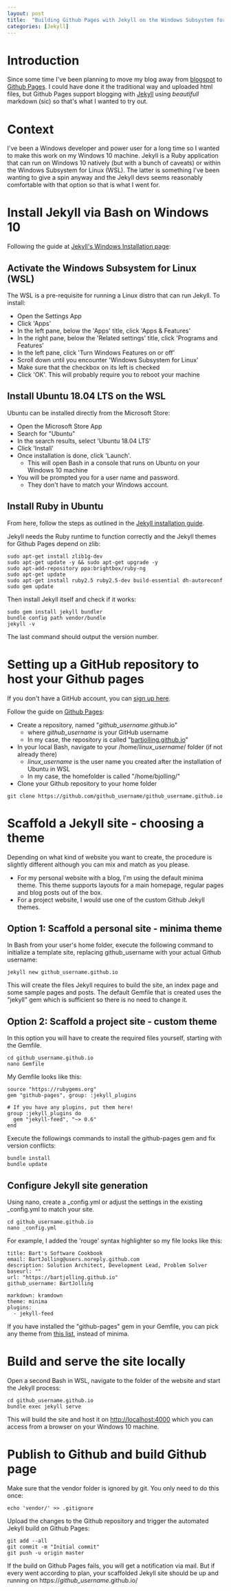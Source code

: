 ```yaml
---
layout: post
title:  "Building Github Pages with Jekyll on the Windows Subsystem for Linux"
categories: [Jekyll] 
---
```


# Introduction

Since some time I've been planning to move my blog away from [blogspot](https://bartjolling.blogspot.com/ "Bart's Software Cookbook on Blogspot.com") to [Github Pages](https://pages.github.com/ "Github Pages"). I could have done it the traditional way and uploaded html files, but Github Pages support blogging with [Jekyll](https://jekyllrb.com/ "Jekyll") using _beautifull_ markdown (sic) so that's what I wanted to try out.

# Context

I've been a Windows developer and power user for a long time so I wanted to make this work on my Windows 10 machine. Jekyll is a Ruby application that can run on Windows 10 natively (but with a bunch of caveats) or within the Windows Subsystem for Linux (WSL). The latter is something I've been wanting to give a spin anyway and the Jekyll devs seems reasonably comfortable with that option so that is what I went for.

# Install Jekyll via Bash on Windows 10

Following the guide at [Jekyll's Windows Installation page](https://jekyllrb.com/docs/installation/windows/#installation-via-bash-on-windows-10):

## Activate the Windows Subsystem for Linux (WSL)
The WSL is a pre-requisite for running a Linux distro that can run Jekyll. To install:
- Open the Settings App 
- Click 'Apps'
- In the left pane, below the 'Apps' title, click 'Apps & Features'
- In the right pane, below the 'Related settings' title, click 'Programs and Features'
- In the left pane, click 'Turn Windows Features on or off'
- Scroll down until you encounter 'Windows Subsystem for Linux' 
- Make sure that the checkbox on its left is checked
- Click 'OK'. This will probably require you to reboot your machine

## Install Ubuntu 18.04 LTS on the WSL
Ubuntu can be installed directly from the Microsoft Store:
- Open the Microsoft Store App
- Search for "Ubuntu"
- In the search results, select 'Ubuntu 18.04 LTS'
- Click 'Install'
- Once installation is done, click 'Launch'. 
  * This will open Bash in a console that runs on Ubuntu on your Windows 10 machine
- You will be prompted you for a user name and password. 
  * They don't have to match your Windows account.

## Install Ruby in Ubuntu
From here, follow the steps as outlined in the [Jekyll installation guide](https://jekyllrb.com/docs/installation/windows/#installation-via-bash-on-windows-10).

Jekyll needs the Ruby runtime to function correctly and the Jekyll themes for Github Pages depend on zlib:
~~~~ shell
sudo apt-get install zlib1g-dev
sudo apt-get update -y && sudo apt-get upgrade -y
sudo apt-add-repository ppa:brightbox/ruby-ng
sudo apt-get update
sudo apt-get install ruby2.5 ruby2.5-dev build-essential dh-autoreconf
sudo gem update
~~~~

Then install Jekyll itself and check if it works:
~~~~ shell
sudo gem install jekyll bundler
bundle config path vendor/bundle
jekyll -v
~~~~
The last command should output the version number.

# Setting up a GitHub repository to host your Github pages

If you don't have a GitHub account, you can [sign up here](https://github.com/join).

Follow the guide on [Github Pages](https://pages.github.com/ "GitHub Pages"):
- Create a repository, named "_github_username_.github.io" 
  * where _github_username_ is your GitHub username
  * In my case, the repository is called "[bartjolling.github.io](https://github.com/BartJolling/BartJolling.github.io)"
- In your local Bash, navigate to your /home/_linux_username_/ folder (if not already there)
  * _linux_username_ is the user name you created after the installation of Ubuntu in WSL
  * In my case, the homefolder is called "/home/bjolling/"
- Clone your Github repository to your home folder

~~~~ shell
git clone https://github.com/github_username/github_username.github.io
~~~~

# Scaffold a Jekyll site - choosing a theme

Depending on what kind of website you want to create, the procedure is slightly different although you can mix and match as you please. 
- For my personal website with a blog, I'm using the default minima theme. This theme supports layouts for a main homepage, regular pages and blog posts out of the box.
- For a project website, I would use one of the custom Github Jekyll themes.

## Option 1: Scaffold a personal site - minima theme

In Bash from your user's home folder, execute the following command to initialize a template site, replacing github_username with your actual Github username:

~~~~ shell
jekyll new github_username.github.io
~~~~

This will create the files Jekyll requires to build the site, an index page and some sample pages and posts. The default Gemfile that is created uses the "jekyll" gem which is sufficient so there is no need to change it. 

## Option 2: Scaffold a project site - custom theme
In this option you will have to create the required files yourself, starting with the Gemfile. 

~~~~ shell
cd github_username.github.io
nano Gemfile
~~~~

My Gemfile looks like this:
~~~~ text
source "https://rubygems.org"
gem "github-pages", group: :jekyll_plugins

# If you have any plugins, put them here!
group :jekyll_plugins do
  gem "jekyll-feed", "~> 0.6"
end
~~~~

Execute the followings commands to install the github-pages gem and fix version conflicts:

~~~~ shell
bundle install
bundle update
~~~~

## Configure Jekyll site generation
Using nano, create a _config.yml or adjust the settings in the existing _config.yml to match your site.

~~~~ shell
cd github_username.github.io
nano _config.yml
~~~~

For example, I added the 'rouge' syntax highlighter so my file looks like this:
~~~~ text
title: Bart's Software Cookbook
email: BartJolling@users.noreply.github.com
description: Solution Architect, Development Lead, Problem Solver
baseurl: ""
url: "https://bartjolling.github.io"
github_username: BartJolling

markdown: kramdown
theme: minima
plugins:
  - jekyll-feed
~~~~

If you have installed the "github-pages" gem in your Gemfile, you can pick any theme from [this list](https://pages.github.com/themes/), instead of minima.

# Build and serve the site locally
Open a second Bash in WSL, navigate to the folder of the website and start the Jekyll process:
~~~~ shell
cd github_username.github.io
bundle exec jekyll serve
~~~~

This will build the site and host it on [http://localhost:4000](http://localhost:4000) which you can access from a browser on your Windows 10 machine.

# Publish to Github and build Github page
Make sure that the vendor folder is ignored by git. You only need to do this once:
~~~~ shell
echo 'vendor/' >> .gitignore
~~~~

Upload the changes to the Github repository and trigger the automated Jekyll build on Github Pages:
~~~~ shell
git add --all
git commit -m "Initial commit"
git push -u origin master
~~~~

If the build on Github Pages fails, you will get a notification via mail. But if every went according to plan, your scaffolded Jekyll site should be up and running on https://_github_username_.github.io/
